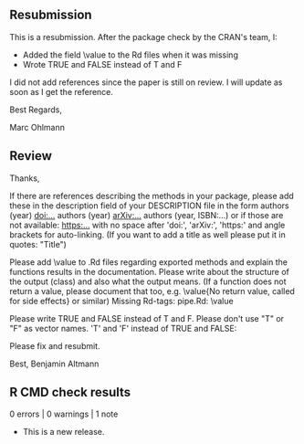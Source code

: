 
## Resubmission
This is a resubmission. After the package check by the CRAN's team, I:
​
* Added the field \value to the Rd files when it was missing
* Wrote TRUE and FALSE instead of T and F

I did not add references since the paper is still on review. I will update as soon as I get the reference.

Best Regards,

Marc Ohlmann

## Review


Thanks,

If there are references describing the methods in your package, please add these in the description field of your DESCRIPTION file in the form
authors (year) <doi:...>
authors (year) <arXiv:...>
authors (year, ISBN:...)
or if those are not available: <https:...>
with no space after 'doi:', 'arXiv:', 'https:' and angle brackets for auto-linking. (If you want to add a title as well please put it in quotes: "Title")

Please add \value to .Rd files regarding exported methods and explain the functions results in the documentation. Please write about the structure of the output (class) and also what the output means. (If a function does not return a value, please document that too, e.g. \value{No return value, called for side effects} or similar)
Missing Rd-tags:
     pipe.Rd:  \value

Please write TRUE and FALSE instead of T and F. Please don't use "T" or "F" as vector names.
'T' and 'F' instead of TRUE and FALSE:

Please fix and resubmit.

Best,
Benjamin Altmann 




## R CMD check results

0 errors | 0 warnings | 1 note

* This is a new release.
